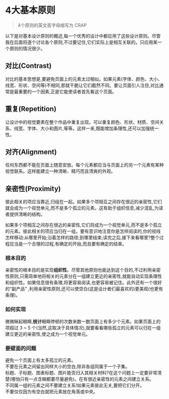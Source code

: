 # 4大基本原则
> 4个原则的英文首字母缩写为 CRAP              

以下是对基本设计原则的概述,每一个优秀的设计中都应用了这些设计原则。尽管我在后面将逐个讨论各个原则,不过要记住,它们实际上是相互关联的。只应用某一个原则的情况很少。       

## 对比(Contrast)
对比的基本思想是,要避免页面上的元素太过相似。如果元素(字体、颜色、大小、线宽、形状、空间等)不相同,那就干脆让它们截然不同。要让页面引人注目,对比通常是最重要的一个因素,正是它能使读者首先看这个页面。                    

## 重复(Repetition)
让设计中的视觉要素在整个作品中重复出现。可以重复颜色、形状、材质、空间关系、线宽、字体、大小和图片,等等。这样一来,既能增加条理性,还可以加强统一性。                 

## 对齐(Alignment)
任何东西都不能在页面上随意安放。每个元素都应当与页面上的另一个元素有某种视觉联系。这样能建立一种清晰、精巧而且清爽的外观。                    

## 亲密性(Proximity)
彼此相关的项应当靠近,归组在一起。如果多个项相互之间存在很近的亲密性,它们就会成为一个视觉单元,而不是多个孤立的元素。这有助于组织信息,减少混乱,为读者提供清晰的结构。                   

如果多个项相互之间存在很近的亲密性,它们将成为一个视觉单元,而不是多个孤立的元素。彼此相关的项应当归在一组。要有意识地注意你是怎样阅读的,你的视线怎样移动:从哪里开始;沿着怎样的路径;到哪里结束;读完之后,接下来看哪里?整个过程应当是一个合理的过程,有确定的开始,而且要有确定的结束。             

### 根本目的
亲密性的根本目的是实现**组织性**。尽管其他原则也能达到这个目的,不过利用亲密性原则,只需简单地将相关的元素分在一组建立更近的亲密性,就能自动实现条理性和组织性。如果信息很有条理,将更容易阅读,也更容易被记住。此外还有一个很好的“副产品” ,利用亲密性原则,还可以使空白(这是设计者们最喜欢的)更美观(也更有条理)。             
### 如何实现
微微眯起眼睛,**统计**眼睛停顿的次数来数一数页面上有多少个元素。如果页面上的项超过 3 ~ 5 个(当然,这取决于具体情况),就要看看哪些孤立的元素可以归在一组建立更近的亲密性,使之成为一个视觉单元。                
### 要壁面的问题
避免一个页面上有太多孤立的元素。            
不要在元素之间留出同样大小的空白,除非各组同属于一个子集。           
标题、子标题、图表标题、图片能否归入其相关材料?在这个问题上一定要非常清楚(哪怕只有一点含糊都要尽量避免)。在有很近亲密性的元素之间建立关系。         
不同属一组的元素之间不要建立关系!如果元素彼此无关,要把它们分开。    
不要仅仅因为有空白就把元素放在角落或中央。           
